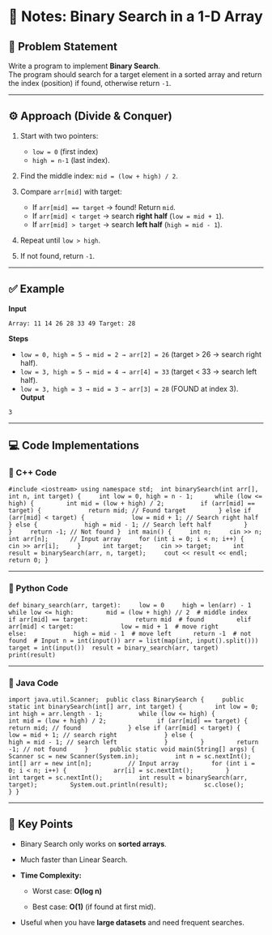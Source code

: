 # 📝 Notes: Binary Search in a 1-D Array

## 📌 Problem Statement

Write a program to implement **Binary Search**.  
The program should search for a target element in a sorted array and return the index (position) if found, otherwise return `-1`.

---

## ⚙️ Approach (Divide & Conquer)

1. Start with two pointers:
    - `low = 0` (first index)
    - `high = n-1` (last index).
2. Find the middle index: `mid = (low + high) / 2`.
3. Compare `arr[mid]` with target:
    
    - If `arr[mid] == target` → found! Return `mid`.
    - If `arr[mid] < target` → search **right half** (`low = mid + 1`).
    - If `arr[mid] > target` → search **left half** (`high = mid - 1`).
4. Repeat until `low > high`.
5. If not found, return `-1`.

---

## ✅ Example

**Input**

`Array: 11 14 26 28 33 49 Target: 28`

**Steps**

- `low = 0, high = 5 → mid = 2 → arr[2] = 26` (target > 26 → search right half).
- `low = 3, high = 5 → mid = 4 → arr[4] = 33` (target < 33 → search left half).
- `low = 3, high = 3 → mid = 3 → arr[3] = 28` (FOUND at index 3).
**Output**

`3`

---

## 💻 Code Implementations

### 🔹 C++ Code

`#include <iostream> using namespace std;  int binarySearch(int arr[], int n, int target) {     int low = 0, high = n - 1;      while (low <= high) {         int mid = (low + high) / 2;          if (arr[mid] == target) {             return mid; // Found target         } else if (arr[mid] < target) {             low = mid + 1; // Search right half         } else {             high = mid - 1; // Search left half         }     }     return -1; // Not found }  int main() {     int n;     cin >> n;     int arr[n];      // Input array     for (int i = 0; i < n; i++) {         cin >> arr[i];     }      int target;     cin >> target;      int result = binarySearch(arr, n, target);     cout << result << endl;      return 0; }`

---

### 🔹 Python Code

`def binary_search(arr, target):     low = 0     high = len(arr) - 1      while low <= high:         mid = (low + high) // 2  # middle index          if arr[mid] == target:             return mid  # found         elif arr[mid] < target:             low = mid + 1  # move right         else:             high = mid - 1  # move left      return -1  # not found  # Input n = int(input()) arr = list(map(int, input().split())) target = int(input())  result = binary_search(arr, target) print(result)`

---

### 🔹 Java Code

`import java.util.Scanner;  public class BinarySearch {     public static int binarySearch(int[] arr, int target) {         int low = 0;         int high = arr.length - 1;          while (low <= high) {             int mid = (low + high) / 2;              if (arr[mid] == target) {                 return mid; // found             } else if (arr[mid] < target) {                 low = mid + 1; // search right             } else {                 high = mid - 1; // search left             }         }         return -1; // not found     }      public static void main(String[] args) {         Scanner sc = new Scanner(System.in);          int n = sc.nextInt();         int[] arr = new int[n];          // Input array         for (int i = 0; i < n; i++) {             arr[i] = sc.nextInt();         }          int target = sc.nextInt();          int result = binarySearch(arr, target);         System.out.println(result);          sc.close();     } }`

---

## 🎯 Key Points

- Binary Search only works on **sorted arrays**.
    
- Much faster than Linear Search.
    
- **Time Complexity:**
    
    - Worst case: **O(log n)**
        
    - Best case: **O(1)** (if found at first mid).
        
- Useful when you have **large datasets** and need frequent searches.